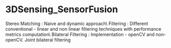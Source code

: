 # 3DSensing_SensorFusion

Stereo Matching : Naive and dynamic approach\\
Filtering : Different conventional - linear and non linear filtering techniques with performance metrics computation\\
Bilateral Filtering : Implementation - openCV and non-openCV. Joint bilateral filtering
